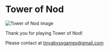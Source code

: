 # Tower of Nod
![Tower of Nod image](https://store.steampowered.com/gfxproxy/betagfx/apps/2927520/header.jpg?t=1729769150)

Thank you for playing Tower of Nod!

Please contact at tinyabyssgames@gmail.com
